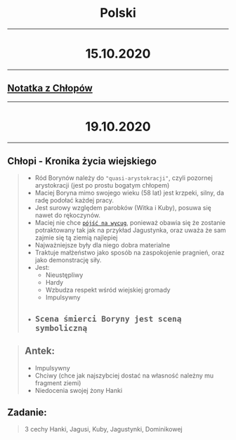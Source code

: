 # <center>Polski</center>

---

# <center>15.10.2020

---

## [Notatka z Chłopów](Chłopi.md)

---

# <center>19.10.2020

---

## **Chłopi - Kronika życia wiejskiego**

> * Ród Borynów należy do `"quasi-arystokracji"`, czyli pozornej arystokracji (jest po prostu bogatym chłopem)  
> * Maciej Boryna mimo swojego wieku (58 lat) jest krzpeki, silny, da radę podołać każdej pracy.  
> * Jest surowy względem parobków (Witka i Kuby), posuwa się nawet do rękoczynów.  
> * Maciej nie chce [`pójść na wycug`](słownik-polski.md#pójść-na-wycug), ponieważ obawia się że zostanie potraktowany tak jak na przykład Jagustynka, oraz uważa że sam zajmie się tą ziemią najlepiej
> * Najważniejsze były dla niego dobra materialne
> * Traktuje małżeństwo jako sposób na zaspokojenie pragnień, oraz jako demonstrację siły.
> * Jest:
>   * Nieustępliwy
>   * Hardy
>   * Wzbudza respekt wśród wiejskiej gromady
>   * Impulsywny
> * ## `Scena śmierci Boryny jest sceną symboliczną`

> ## Antek:
> * Impulsywny
> * Chciwy (chce jak najszybciej dostać na własność należny mu fragment ziemi)
> * Niedocenia swojej żony Hanki

## Zadanie:
> 3 cechy Hanki, Jagusi, Kuby, Jagustynki, Dominikowej